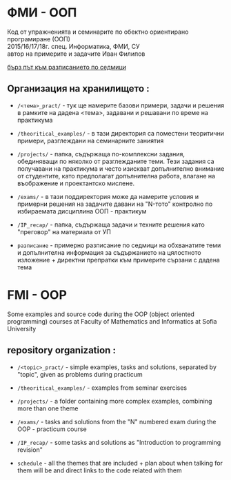 # ФМИ - ООП

Код от упражненията и семинарите по обектно ориентирано програмиране (ООП)</br> 
2015/16/17/18г. спец. Информатика, ФМИ, СУ </br>
автор на примерите и задачите Иван Филипов </br>

[бърз път към разписанието по седмици](https://github.com/IvanFilipov/FMI-OOP/blob/master/%D0%A0%D0%B0%D0%B7%D0%BF%D0%B8%D1%81%D0%B0%D0%BD%D0%B8%D0%B5.md)<br/>

                 
## Организация на хранилището :
   * `/<тема>_pract/` - тук ще намерите базови примери, задачи и решения в рамките на дадена <тема>,
                        задавани и решавани по време на практикума
                      
   * `/theoritical_examples/` - в тази директория са поместени теоритични примери,
                                разглеждани на семинарните заниятия
                                
   * `/projects/` - папка, съдържаща по-комплексни задания, обединяващи по няколко от разглежданите теми.
                    Тези задания са получавани на практикума и често изискват допълнително внимание от студентите,
                    като предполагат допълнителна работа, влагане на въображение и проектантско мислене.
                     
                         
   * `/exams/` - в тази поддиректория може да намерите условия и примерни решения на задачите давани
                 на "N-тото" контролно по избираемата дисциплина ООП - практикум
                     
   * `/IP_recap/` - папка, съдържаща задачи и техните решения като "преговор" на материала от УП
   
   * `разписание` - примерно разписание по седмици на обхванатите теми и допълнителна информация
                   за съдържанието на цялостното изложение + директни препратки към примерите
                   сързани с дадена тема
                            
# FMI - OOP

Some examples and source code during the OOP (object oriented programming) courses at
Faculty of Mathematics and Informatics at Sofia University
                         
## repository organization :
   * `/<topic>_pract/` - simple examples, tasks and solutions, separated by "topic",
                         given as problems during practicum 
                     
   * `/theoritical_examples/` - examples from seminar exercises 
   
   * `/projects/` - a folder containing more complex examples, combining more than one theme  
                         
   * `/exams/` - tasks and solutions from the "N" numbered exam during the OOP - practicum course
   
   * `/IP_recap/` - some tasks and solutions as "Introduction to programming revision"
                     
   * `schedule` - all the themes that are included + plan about when talking for them will be
                 and direct links to the code related with them
